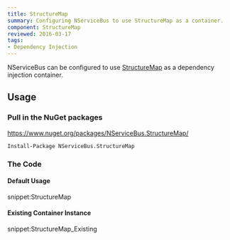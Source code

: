 ```yaml
---
title: StructureMap
summary: Configuring NServiceBus to use StructureMap as a container.
component: StructureMap
reviewed: 2016-03-17
tags:
- Dependency Injection
---
```



NServiceBus can be configured to use [StructureMap](http://structuremap.github.io/) as a dependency injection container.


## Usage


### Pull in the NuGet packages

https://www.nuget.org/packages/NServiceBus.StructureMap/

    Install-Package NServiceBus.StructureMap


### The Code


#### Default Usage

snippet:StructureMap


#### Existing Container Instance

snippet:StructureMap_Existing

